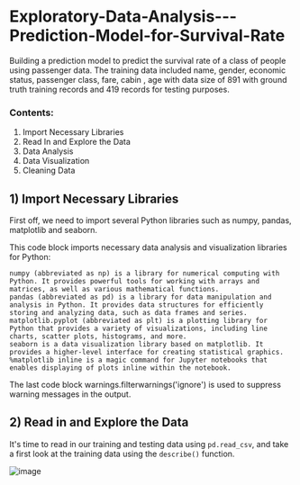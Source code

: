 # Exploratory-Data-Analysis---Prediction-Model-for-Survival-Rate


Building a prediction model to predict the survival rate of a class of people using passenger data. The training data included name, gender, economic status, passenger class, fare, cabin , age with data size of 891 with ground truth training records and 419 records for testing purposes.

### Contents:
1. Import Necessary Libraries
2. Read In and Explore the Data
3. Data Analysis
4. Data Visualization
5. Cleaning Data

## 1) Import Necessary Libraries
First off, we need to import several Python libraries such as numpy, pandas, matplotlib and seaborn.

This code block imports necessary data analysis and visualization libraries for Python:

    numpy (abbreviated as np) is a library for numerical computing with Python. It provides powerful tools for working with arrays and matrices, as well as various mathematical functions.
    pandas (abbreviated as pd) is a library for data manipulation and analysis in Python. It provides data structures for efficiently storing and analyzing data, such as data frames and series.
    matplotlib.pyplot (abbreviated as plt) is a plotting library for Python that provides a variety of visualizations, including line charts, scatter plots, histograms, and more.
    seaborn is a data visualization library based on matplotlib. It provides a higher-level interface for creating statistical graphics.
    %matplotlib inline is a magic command for Jupyter notebooks that enables displaying of plots inline within the notebook.

The last code block warnings.filterwarnings('ignore') is used to suppress warning messages in the output.

## 2) Read in and Explore the Data 
It's time to read in our training and testing data using `pd.read_csv`, and take a first look at the training data using the `describe()` function.

![image](https://github.com/erkhushigupta/Exploratory-Data-Analysis---Prediction-Model-for-Survival-Rate/assets/139675402/d14d3eb0-dded-4281-aaf3-d9d9078bb318)



